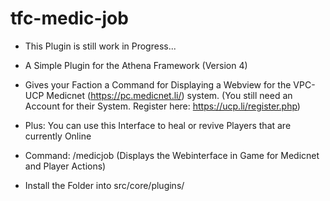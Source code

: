 # tfc-medic-job

- This Plugin is still work in Progress...

- A Simple Plugin for the Athena Framework (Version 4)
- Gives your Faction a Command for Displaying a Webview for the VPC-UCP Medicnet (https://pc.medicnet.li/) system. (You still need an Account for their System. Register here: https://ucp.li/register.php)
- Plus: You can use this Interface to heal or revive Players that are currently Online

* Command: /medicjob (Displays the Webinterface in Game for Medicnet and Player Actions)

* Install the Folder into src/core/plugins/
